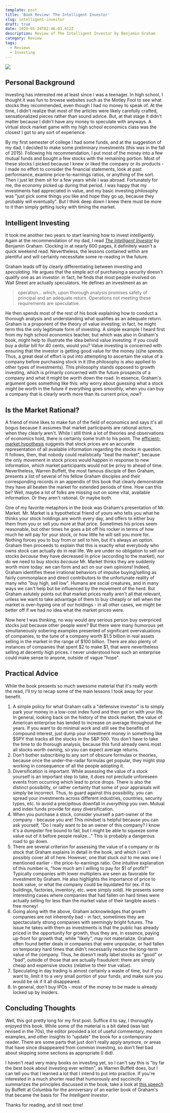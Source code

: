 ```yaml
---
template: post
title: 'Book Review: The Intelligent Investor'
slug: intelligent-investor
draft: true
date: 2020-05-24T02:46:03.412Z
description: Review of The Intelligent Investor by Benjamin Graham
category: Review
tags:
  - Reviews
  - Investing
---
```

![](https://images-na.ssl-images-amazon.com/images/I/91yj3mbz4JL.jpg)

## Personal Background

Investing has interested me at least since I was a teenager. In high school, I thought it was fun to browse websites such as the Motley Fool to see what stocks they recommended, even though I had no money to speak of. At the time, I didn't realize that most of the articles were likely carefully crafted, sensationalized pieces rather than sound advice. But, at that stage it didn't matter because I didn't have any money to speculate with anyways. A virtual stock market game with my high school economics class was the closest I got to any sort of experience.

By my first semester of college I had some funds, and at the suggestion of my dad, I decided to make some preliminary investments (this was in the fall of 2015). Following his recommendation, I put most of the money into a few mutual funds and bought a few stocks with the remaining portion. Most of these stocks I picked because I knew or liked the company or its products - I made no effort to consider the financial statements, look at past performance, examine price-to-earnings ratios, or anything of the sort. Then I just let them sit for a few years while I was abroad. Fortunately for me, the economy picked up during that period. I was happy that my investments had appreciated in value, and my basic investing philosophy was "just pick some things you like and hope they go up, because they probably will eventually". But I think deep down I knew there must be more to it than simply getting lucky with timing the market.

## Intelligent Investing

It took me another two years to start learning how to invest *intelligently*. Again at the recommendation of my dad, I read *[The Intelligent Investor](https://www.amazon.com/Intelligent-Investor-Definitive-Investing-Essentials/dp/0060555661)* by Benjamin Graham. Clocking in at nearly 600 pages, it definitely wasn't a quick weekend read. Nevertheless, the lessons contained within are plentiful and will certainly necessitate some re-reading in the future. 

Graham leads off by clearly differentiating between *investing* and *speculating*. He argues that the simple act of purchasing a security doesn't qualify one as an investor: in fact, he finds that most people involved on Wall Street are actually speculators. He defines an investment as an

> operation... which, upon thorough analysis promises safety of principal and an adequate return. Operations not meeting these requirements are speculative.

He then spends most of the rest of his book explaining how to conduct a thorough analysis and understanding what qualifies as an adequate return. Graham is a proponent of the theory of value investing; in fact, he might term this the only legitimate form of investing. A simple example I heard first from my high school economics teacher, but which was also in Graham's book, might help to illustrate the idea behind value investing: if you could buy a dollar bill for 40 cents, would you? Value investing is concerned with ensuring that the investor is getting good value for the money (s)he spends. Thus, a great deal of effort is put into attempting to ascertain the value of a company before purchasing stock in it (the philosophy is also applied to other types of investments). This philosophy stands opposed to growth investing, which is primarily concerned with the future prospects of a company and what it might be worth down the road. In essence, Graham's argument goes something like this: why worry about guessing what a stock *might* be worth in the future if everything goes smoothly, when you can buy a company that is clearly worth more than its current price, *now*? 

## Is the Market Rational?

A friend of mine likes to make fun of the field of economics and says it's all bogus because it assumes that market participants are rational actors, when they clearly aren't. While I still think a lot of theories and observations of economics hold, there is certainly some truth to his point. The [efficient-market hypothesis](https://en.wikipedia.org/wiki/Efficient-market_hypothesis) suggests that stock prices are an accurate representation of all available information regarding the stocks in question. It follows, then, that nobody could realistically "beat the market", because the only movement in stock prices would happen in response to new information, which market participants would not be privy to ahead of time. Nevertheless, Warren Buffett, the most famous disciple of Ben Graham, presents a list of several of his fellow Graham disciples and their corresponding records in an appendix of this book that clearly demonstrate they have all beaten the market for extended periods of time. How can this be? Well, maybe a lot of folks are missing out on some vital, available information. Or they aren't rational. Or maybe both.

One of my favorite metaphors in the book was Graham's presentation of Mr. Market. Mr. Market is a hypothetical friend of yours who tells you what he thinks your stock holdings are worth every day, and offers to either buy them from you or sell you more at that price. Sometimes his prices seem reasonable, but other times he goes a bit off his rocker in terms of how much he will pay for your stock, or how little he will sell you more for. Nothing forces you to buy from or sell to him, but it's always an option. Graham then proceeds to explain that this is exactly what everybody who owns stock can actually do in real life. We are under no obligation to sell our stocks *because* they have decreased in price (according to the market), nor do we need to buy stocks *because* Mr. Market thinks they are suddenly worth more today: we can form and act on our own opinions! Indeed, Graham identifies these irrational behaviors of impulse buying/selling as fairly commonplace and direct contributors to the unfortunate reality of many who "buy high, sell low". Humans are social creatures, and in many ways we can't help but be influenced by the movement of the herd. But Graham astutely points out that market prices really aren't all that relevant, unless we want to take advantage of them to buy cheaply or sell when the market is over-hyping one of our holdings - in all other cases, we might be better off if we had no idea what the market prices were.

Now here I was thinking, no way would any serious person buy overpriced stocks just because other people were? But there were many humorous yet simultaneously sobering examples presented of significant overvaluations of companies, to the tune of a company worth $1.5 billion in real assets selling in the market in the range of $100 billion. There are also plenty of instances of companies that spent $2 to make $1, that were nevertheless selling at decently high prices. I never understood how such an enterprise could make sense to anyone, outside of vague "hope". 

## Practical Advice

While the book presents so much awesome material that it's really worth the read, I'll try to recap some of the main lessons I took away for your benefit. 

1. A simple policy for what Graham calls a "defensive investor" is to simply park your money in a low-cost index fund and then get on with your life. In general, looking back on the history of the stock market, the value of American enterprise has tended to increase on average throughout the years. If you want to do minimal work and still see the benefits of compound interest, just dump your investment money in something like $SPY that tracks all the stocks in the S&P 500. You don't have to take the time to do thorough analysis, because this fund already owns most all stocks worth owning, so you can expect average returns. 
2. Don't bother subscribing to any sort of obscure formulas or theories, because once the under-the-radar formulas get popular, they might stop working in consequence of all the people adopting it.
3. Diversification is important. While assessing the value of a stock yourself is an important step to take, it does not preclude unforeseen events from occurring which lead to price drops. There is also the distinct possibility, or rather certainty that some of your appraisals will simply be incorrect. Thus, to guard against this possibility, you can spread your investments across different industries, countries, security types, etc. to avoid a precipitous downfall in *everything* you own. Mutual and index funds provide for easy diversification.
4. When you purchase a stock, consider yourself a part-owner of the company - because you are! This mindset is helpful because you can ask yourself, "Do I really want to be an owner of this company? I know it's a dumpster fire bound to fail, but I might be able to squeeze some value out of it before people realize..." This is probably a dangerous road to go down. 
5. There are several criterion for assessing the value of a company or its stock that Graham explains in detail in the book, and which I can't possibly cover all of here. However, one that stuck out to me was one I mentioned earlier - the price-to-earnings ratio. One intuitive explanation of this number is, "how much am I willing to pay for $1 of profit?" Typically companies with lower multipliers are seen as favorable for investment by Graham. He also highlights the importance of price to book value, or what the company could be liquidated for (ex. if its buildings, factories, inventory, etc. were simply sold). He presents some interesting cases where companies that had fallen on hard times were actually selling for less than the market value of their tangible assets - free money!
6. Going along with the above, Graham acknowledges that growth companies are not inherently bad - in fact, sometimes they are spectacularly strong companies with seemingly bright futures. The issue he takes with them as investments is that the public has already priced in the opportunity for growth, thus they are, in essence, paying up-front for growth that, while "likely", may not materialize. Graham often found better deals in companies that were unpopular, or had fallen on temporary hard times that didn't necessarily reduce the long-term value of the company. Thus, he doesn't really label stocks as "good" or "bad", outside of those that are actually fraudulent: there are simply cheap and expensive stocks (relative to their true value).
7. Speculating in day trading is almost certainly a waste of time, but if you want to, limit it to a very small portion of your funds, and make sure you would be ok if it all disappeared.
8. In general, don't buy IPOs - most of the money to be made is already locked up by insiders.

## Concluding Thoughts

Well, this got pretty long for my first post. Suffice it to say, I thoroughly enjoyed this book. While some of the material is a bit dated (was last revised in the 70s), the editor provided a lot of useful commentary, modern examples, and other insights to "update" the book for a contemporary reader. There are some parts that just don't really apply anymore, or areas that have since disappeared from common investing, so don't feel bad about skipping some sections as appropriate (I did).

I haven't read very many books on investing yet, so I can't say this is "by far the best book about investing ever written", as Warren Buffett does, but I can tell you that I learned a lot that I intend to put into practice. If you're interested in a much shorter read that humorously and succinctly summarizes the principles discussed in the book, take a look at [this speech](https://www8.gsb.columbia.edu/sites/valueinvesting/files/files/Buffett1984.pdf) by Buffett at Columbia for the anniversary of an earlier book of Graham's that became the basis for *The Intelligent Investor*. 

Thanks for reading, and till next time!